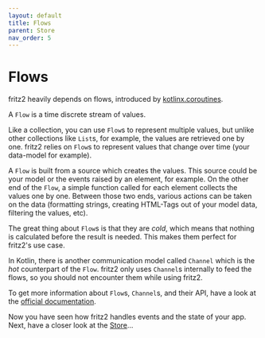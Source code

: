 ```yaml
---
layout: default
title: Flows
parent: Store
nav_order: 5
---
```

# Flows

fritz2 heavily depends on flows, introduced by [kotlinx.coroutines](https://github.com/Kotlin/kotlinx.coroutines).

A `Flow` is a time discrete stream of values. 

Like a collection, you can use `Flow`s to represent multiple values, but unlike other collections like `List`s, for example, 
the values are retrieved one by one. fritz2 relies on `Flow`s to represent values that change over time (your data-model for example).

A `Flow` is built from a source which creates the values. This source could be your model or the events raised by an element, 
for example. On the other end of the `Flow`, a simple function called for each element collects the values one by one. 
Between those two ends, various actions can be taken on the data (formatting strings, creating HTML-Tags out of your model data, filtering the values, etc).

The great thing about `Flow`s is that they are _cold_, which means that nothing is calculated before the result is needed. 
This makes them perfect for fritz2's use case.

In Kotlin, there is another communication model called `Channel` which is the _hot_ counterpart of the `Flow`. 
fritz2 only uses `Channel`s internally to feed the flows, so you should not encounter them while using fritz2. 

To get more information about `Flow`s, `Channel`s, and their API, 
have a look at the [official documentation](https://kotlinlang.org/docs/reference/coroutines/flow.html).

Now you have seen how fritz2 handles events and the state of your app. 
Next, have a closer look at the [Store](Store.html)...
